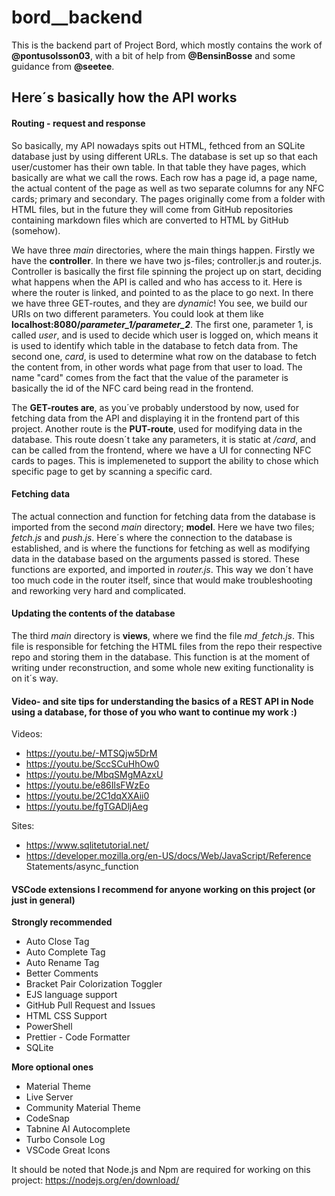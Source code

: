 # bord\_\_backend

This is the backend part of Project Bord, which mostly contains the work of **@pontusolsson03**, with a bit of help from **@BensinBosse** and some guidance from **@seetee**.

## Here´s basically how the API works

#### Routing - request and response

So basically, my API nowadays spits out HTML, fethced from an SQLite database just by using different URLs.
The database is set up so that each user/customer has their own table. In that table they have pages, which basically are what we call the rows. Each row has a page id, a page name, the actual content of the page as well as two separate columns for any NFC cards; primary and secondary. The pages originally come from a folder with HTML files, but in the future they will come from GitHub repositories containing markdown files which are converted to HTML by GitHub (somehow).

We have three _main_ directories, where the main things happen. Firstly we have the **controller**. In there we have two js-files; controller.js and router.js. Controller is basically the first file spinning the project up on start, deciding what happens when the API is called and who has access to it. Here is where the router is linked, and pointed to as the place to go next. In there we have three GET-routes, and they are _dynamic_! You see, we build our URIs on two different parameters. You could look at them like **localhost:8080/_parameter_1/parameter_2_**. The first one, parameter 1, is called _user_, and is used to decide which user is logged on, which means it is used to identify which table in the database to fetch data from. The second one, _card_, is used to determine what row on the database to fetch the content from, in other words what page from that user to load. The name "card" comes from the fact that the value of the parameter is basically the id of the NFC card being read in the frontend.

The **GET-routes are**, as you´ve probably understood by now, used for fetching data from the API and displaying it in the frontend part of this project. Another route is the **PUT-route**, used for modifying data in the database. This route doesn´t take any parameters, it is static at _/card_, and can be called from the frontend, where we have a UI for connecting NFC cards to pages. This is implemeneted to support the ability to chose which specific page to get by scanning a specific card.

#### Fetching data

The actual connection and function for fetching data from the database is imported from the second _main_ directory; **model**. Here we have two files; _fetch.js_ and _push.js_. Here´s where the connection to the database is established, and is where the functions for fetching as well as modifying data in the database based on the arguments passed is stored. These functions are exported, and imported in _router.js_. This way we don´t have too much code in the router itself, since that would make troubleshooting and reworking very hard and complicated.

#### Updating the contents of the database

The third _main_ directory is **views**, where we find the file _md_`_`_fetch.js_. This file is responsible for fetching the HTML files from the repo their respective repo and storing them in the database. This function is at the moment of writing under reconstruction, and some whole new exiting functionality is on it´s way.

#### Video- and site tips for understanding the basics of a REST API in Node using a database, for those of you who want to continue my work :)

Videos:

- https://youtu.be/-MTSQjw5DrM
- https://youtu.be/SccSCuHhOw0
- https://youtu.be/MbqSMgMAzxU
- https://youtu.be/e86IlsFWzEo
- https://youtu.be/2C1dqXXAii0
- https://youtu.be/fgTGADljAeg

Sites:

- https://www.sqlitetutorial.net/
- https://developer.mozilla.org/en-US/docs/Web/JavaScript/Reference Statements/async_function

#### VSCode extensions I recommend for anyone working on this project (or just in general)

**Strongly recommended**

- Auto Close Tag
- Auto Complete Tag
- Auto Rename Tag
- Better Comments
- Bracket Pair Colorization Toggler
- EJS language support
- GitHub Pull Request and Issues
- HTML CSS Support
- PowerShell
- Prettier - Code Formatter
- SQLite

**More optional ones**

- Material Theme
- Live Server
- Community Material Theme
- CodeSnap
- Tabnine AI Autocomplete
- Turbo Console Log
- VSCode Great Icons

It should be noted that Node.js and Npm are required for working on this project:
https://nodejs.org/en/download/
